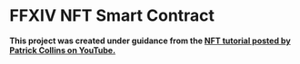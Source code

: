 # FFXIV NFT Smart Contract 

**This project was created under guidance from the [NFT tutorial posted by Patrick Collins on YouTube.](https://www.youtube.com/watch?v=p36tXHX1JD8)**
